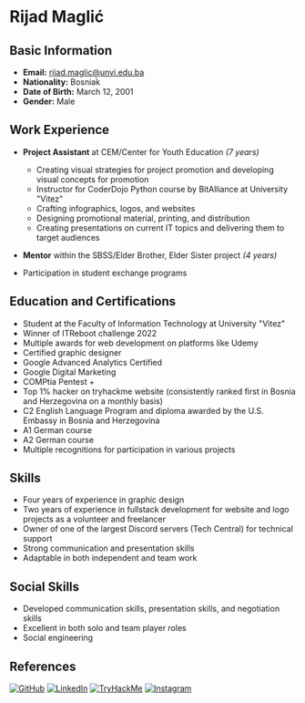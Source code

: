 # Rijad Maglić

## Basic Information

- **Email:** rijad.maglic@unvi.edu.ba
- **Nationality:** Bosniak
- **Date of Birth:** March 12, 2001
- **Gender:** Male

## Work Experience
- **Project Assistant** at CEM/Center for Youth Education _(7 years)_
  - Creating visual strategies for project promotion and developing visual concepts for promotion
  - Instructor for CoderDojo Python course by BitAlliance at University "Vitez"
  - Crafting infographics, logos, and websites
  - Designing promotional material, printing, and distribution
  - Creating presentations on current IT topics and delivering them to target audiences

- **Mentor** within the SBSS/Elder Brother, Elder Sister project _(4 years)_
- Participation in student exchange programs


## Education and Certifications
- Student at the Faculty of Information Technology at University "Vitez"
- Winner of ITReboot challenge 2022
- Multiple awards for web development on platforms like Udemy
- Certified graphic designer
- Google Advanced Analytics Certified
- Google Digital Marketing
- COMPtia Pentest +
- Top 1% hacker on tryhackme website (consistently ranked first in Bosnia and Herzegovina on a monthly basis)
- C2 English Language Program and diploma awarded by the U.S. Embassy in Bosnia and Herzegovina
- A1 German course
- A2 German course
- Multiple recognitions for participation in various projects

## Skills
- Four years of experience in graphic design
- Two years of experience in fullstack development for website and logo projects as a volunteer and freelancer
- Owner of one of the largest Discord servers (Tech Central) for technical support
- Strong communication and presentation skills
- Adaptable in both independent and team work

## Social Skills
- Developed communication skills, presentation skills, and negotiation skills
- Excellent in both solo and team player roles
- Social engineering

## References
[![GitHub](https://img.shields.io/badge/GitHub-000000?style=for-the-badge&logo=GitHub&logoColor=white)](https://github.com/rixony1974)
[![LinkedIn](https://img.shields.io/badge/LinkedIn-0077B5?style=for-the-badge&logo=LinkedIn&logoColor=white)](https://www.linkedin.com/in/rijad-maglic/)
[![TryHackMe](https://img.shields.io/badge/TryHackMe-1DB954?style=for-the-badge&logo=TryHackMe&logoColor=white&color=153965)](https://tryhackme.com/p/rixony)
[![Instagram](https://img.shields.io/badge/Instagram-E4405F?style=for-the-badge&logo=Instagram&logoColor=white&color=FF0000)](https://www.instagram.com/rijad_maglic/)
